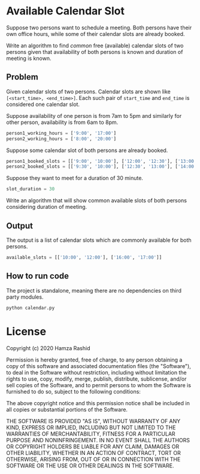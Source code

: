 # Available Calendar Slot

Suppose two persons want to schedule a meeting. Both persons have their own office hours, while some of their calendar slots are already booked. 

Write an algorithm to find _common_ free (available) calendar slots of two persons given that availability of both persons is known and duration of meeting is known.

## Problem

Given calendar slots of two persons. Calendar slots are shown like `[<start_time>, <end_time>]`. Each such pair of `start_time` and `end_time` is considered one calendar slot.

Suppose availability of one person is from 7am to 5pm and similarly for other person, availability is from 6am to 8pm.

```python
person1_working_hours = ['9:00', '17:00']
person2_working_hours = ['8:00', '20:00']
```

Suppose some calendar slot of both persons are already booked. 

```python
person1_booked_slots = [['9:00', '10:00'], ['12:00', '12:30'], ['13:00', '14:30']]
person2_booked_slots = [['9:30', '10:00'], ['12:30', '13:00'], ['14:00', '15:30'], ['15:30', '16:00']]
``` 

Suppose they want to meet for a duration of 30 minute.

```python
slot_duration = 30
``` 

Write an algorithm that will show common available slots of both persons considering duration of meeting.

## Output

The output is a list of calendar slots which are commonly available for both persons. 

```python
available_slots = [['10:00', '12:00'], ['16:00', '17:00']]
``` 

## How to run code

The project is standalone, meaning there are no dependencies on third party modules.

```shell script
python calendar.py
```

# License

Copyright (c) 2020 Hamza Rashid

Permission is hereby granted, free of charge, to any person obtaining a copy of this software and associated documentation files (the "Software"), to deal in the Software without restriction, including without limitation the rights to use, copy, modify, merge, publish, distribute, sublicense, and/or sell copies of the Software, and to permit persons to whom the Software is furnished to do so, subject to the following conditions:

The above copyright notice and this permission notice shall be included in all copies or substantial portions of the Software.

THE SOFTWARE IS PROVIDED "AS IS", WITHOUT WARRANTY OF ANY KIND, EXPRESS OR IMPLIED, INCLUDING BUT NOT LIMITED TO THE WARRANTIES OF MERCHANTABILITY, FITNESS FOR A PARTICULAR PURPOSE AND NONINFRINGEMENT. IN NO EVENT SHALL THE AUTHORS OR COPYRIGHT HOLDERS BE LIABLE FOR ANY CLAIM, DAMAGES OR OTHER LIABILITY, WHETHER IN AN ACTION OF CONTRACT, TORT OR OTHERWISE, ARISING FROM, OUT OF OR IN CONNECTION WITH THE SOFTWARE OR THE USE OR OTHER DEALINGS IN THE SOFTWARE.